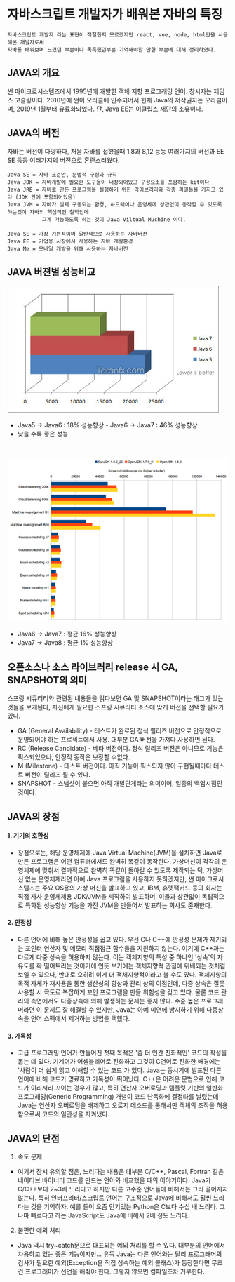 # 자바스크립트 개발자가 배워본 자바의 특징

```
자바스크립트 개발자 라는 표현이 적절한지 모르겠지만 react, vue, node, html만을 사용해본 개발자로써
자바를 배워보며 느꼈던 부분이나 독특했던부분 기억해야할 만한 부분에 대해 정리하였다.
```

## JAVA의 개요
썬 마이크로시스템즈에서 1995년에 개발한 객체 지향 프로그래밍 언어. 창시자는 제임스 고슬링이다. 2010년에 썬이 오라클에 인수되어서 현재 Java의 저작권자는 오라클이며, 2019년 1월부터 유료화되었다. 단, Java EE는 이클립스 재단의 소유이다.

## JAVA의 버전

자바는 버전이 다양하다, 처음 자바를 접했을때 1.8과 8,12 등등 여러가지의 버전과 EE SE 등등 여러가지의 버전으로 혼란스러웠다.

```
Java SE = 자바 표준안, 문법적 구성과 규칙
Java JDK = 자바개발에 필요한 도구들이 내장되어있고 구성요소를 포함하는 kit이다
Java JRE = 자바로 만든 프로그램을 실행하기 위한 라이브러리와 각종 파일들을 가지고 있다 (JDK 안에 포함되어있음)
Java JVM = 자바가 실제 구동되는 환경, 하드웨어나 운영체에 상관없이 동작할 수 있도록 하는것이 자바의 핵심적인 철학인데
           그게 가능하도록 하는 것이 Java Viltual Muchine 이다.

Java SE = 가장 기본적이며 일반적으로 사용하는 자바버전
Java EE = 기업용 시장에서 사용하는 자바 개발환경
Java Me = 모바일 개발을 위해 사용하는 자바버전
```

## JAVA 버젼별 성능비교
![java 버전별 성능](../images/1.jpg)
- Java5 -> Java6 : 18% 성능향상 - Java6 -> Java7 : 46% 성능향상
- 낮을 수록 좋은 성능

<br>

![java 버전별 성능](../images/2.png)
- Java6 -> Java7 : 평균 16% 성능향상
- Java7 -> Java8 : 평균 1% 성능향상


## 오픈소스나 소스 라이브러리 release 시 GA, SNAPSHOT의 의미
스프링 시큐리티와 관련된 내용들을 읽다보면 GA 및 SNAPSHOT이라는 태그가 있는 것들을 보게된다,
자신에게 필요한 스프링 시큐리티 소스에 맞게 버전을 선택할 필요가 있다.

 - GA (General Availability) - 테스트가 완료된 정식 릴리즈 버전으로 안정적으로 운영되어야 하는 프로젝트에서 사용. 대부분 GA 버전을 가져다 사용하면 된다.
 - RC (Release Candidate) - 베타 버전이다. 정식 릴리즈 버전은 아니므로 기능은 픽스되었으나, 안정적 동작은 보장할 수없다.
 - M (Milestone) - 테스트 버전이다. 아직 기능이 픽스되지 않아 구현될때마다 테스트 버전이 릴리즈 될 수 있다.
 - SNAPSHOT - 스냅샷이 붙으면 아직 개발단계라는 의미이며, 일종의 백업시점인 것이다.
 
## JAVA의 장점
 
#### 1. 기기의 호환성
- 장점으로는, 해당 운영체제에 Java Virtual Machine(JVM)을 설치하면 Java로 만든 프로그램은 어떤 컴퓨터에서도 완벽히 똑같이 동작한다. 가상머신이 각각의 운영체제에 맞춰서 결과적으로 완벽히 똑같이 돌아갈 수 있도록 제작되는 덕. 가상머신 없는 운영체제라면 아예 Java 프로그램을 사용하지 못하겠지만, 썬 마이크로시스템즈는 주요 OS용의 가상 머신을 발표하고 있고, IBM, 휴렛팩커드 등의 회사는 직접 자사 운영체제용 JDK/JVM을 제작하여 발표하며, 이들과 상관없이 독립적으로 특화된 성능향상 기능을 가진 JVM을 만들어서 발표하는 회사도 존재한다.

#### 2. 안정성
- 다른 언어에 비해 높은 안정성을 꼽고 있다. 우선 C나 C++에 안정성 문제가 제기되는 포인터 연산자 및 메모리 직접접근 함수들을 지원하지 않는다. 여기에 C++과는 다르게 다중 상속을 허용하지 않는다. 이는 객체지향의 특성 중 하나인 '상속'의 자유도를 확 떨어트리는 것이기에 언뜻 보기에는 객체지향적 관점에 위배되는 것처럼 보일 수 있으나, 반대로 오히려 이게 더 객체지향적이라고 볼 수도 있다. 객체지향의 목적 자체가 재사용을 통한 생산성의 향상과 관리 상의 이점인데, 다중 상속은 잘못 사용할 시 극도로 복잡하게 꼬인 프로그램을 만들 위험성을 갖고 있다. 물론 코드 관리의 측면에서도 다중상속에 의해 발생하는 문제는 좋지 않다. 수준 높은 프로그래머라면 이 문제도 잘 해결할 수 있지만, Java는 아예 미연에 방지하기 위해 다중상속을 언어 스펙에서 제거하는 방법을 택했다.

#### 3. 가독성
- 고급 프로그래밍 언어가 만들어진 첫째 목적은 '좀 더 인간 친화적인' 코드의 작성을 돕는 데 있다. 기계어가 어셈블리어로 진화하고 그것이 C언어로 진화한 배경에는 '사람이 더 쉽게 읽고 이해할 수 있는 코드'가 있다. Java는 동시기에 발표된 다른 언어에 비해 코드가 명료하고 가독성이 뛰어났다. C++은 어려운 문법으로 인해 코드가 이리저리 꼬이는 경우가 많고, 특히 연산자 오버로딩과 템플릿 기반의 일반화 프로그래밍(Generic Programming) 개념이 코드 난독화에 결정타를 날렸는데 Java는 연산자 오버로딩을 배제하고 오로지 메소드를 통해서만 객체의 조작을 허용함으로써 코드의 일관성을 지켜냈다.
 
## JAVA의 단점

1. 속도 문제
- 여기서 잠시 유의할 점은, 느리다는 내용은 대부분 C/C++, Pascal, Fortran 같은 네이티브 바이너리 코드를 만드는 언어와 비교했을 때의 이야기이다. Java가 C/C++보다 2~3배 느리다고 하지만 다른 고수준 언어들에 비해서는 그리 떨어지지 않는다. 특히 인터프리터/스크립트 언어는 구조적으로 Java에 비해서도 훨씬 느리다는 것을 기억하자. 예를 들어 요즘 인기있는 Python은 C보다 수십 배 느리다. 그나마 빠르다고 하는 JavaScript도 Java에 비해서 2배 정도 느리다.

2. 불편한 예외 처리
- Java 역시 try~catch문으로 대표되는 예외 처리를 할 수 있다. 대부분의 언어에서 차용하고 있는 좋은 기능이지만... 유독 Java는 다른 언어와는 달리 프로그래머의 검사가 필요한 예외(Exception을 직접 상속하는 예외 클래스)가 등장한다면 무조건 프로그래머가 선언을 해줘야 한다. 그렇지 않으면 컴파일조차 거부한다.

